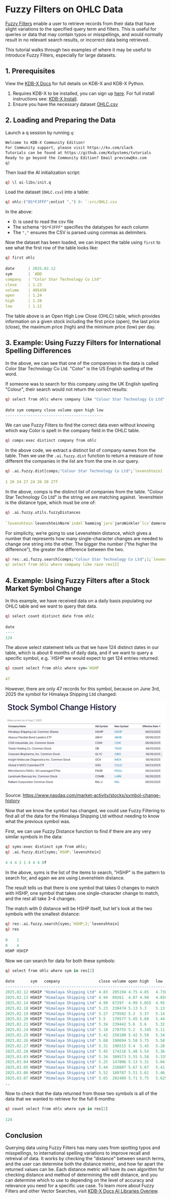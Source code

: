 # Fuzzy Filters on OHLC Data

[Fuzzy Filters](https://docs.kx.com/public-preview/kdb-x/Reference/fuzzy-index-parameters.htm) enable a user to retrieve records from their data that have slight variations to the specified query term and filters.
This is useful for queries or data that may contain typos or misspellings, and would normally result in no relevant search results, or incorrect data being retrieved.   

This tutorial walks through two examples of where it may be useful to introduce Fuzzy Filters, especially for large datasets. 

## 1. Prerequisites

View the [KDB-X Docs](https://docs.kx.com/public-preview/kdb-x/home.htm) for full details on KDB-X and KDB-X Python.

1. Requires KDB-X to be installed, you can sign up [here](https://kdb-x.kx.com/sign-in). For full install instructions see: [KDB-X Install](https://docs.kx.com/public-preview/kdb-x/Get_Started/kdb-x-install.htm).
2. Ensure you have the necessary dataset [OHLC.csv](src/OHLC.csv)

## 2. Loading and Preparing the Data

Launch a q session by running `q`:
```
Welcome to KDB-X Community Edition!
For Community support, please visit https://kx.com/slack
Tutorials can be found at https://github.com/KxSystems/tutorials
Ready to go beyond the Community Edition? Email preview@kx.com
q)
```

Then load the AI initialization script:
```q
q) \l ai-libs/init.q
```

Load the dataset (`OHLC.csv`) into a table:

```q
q) ohlc:("DS*FJFFF";enlist ",") 0: `:src/OHLC.csv
```

In the above:
- 0: is used to read the csv file
- The schema `"DS*FJFFF"` specifies the datatypes for each column
- The `","` ensures the CSV is parsed using commas as delimiters.

Now the dataset has been loaded, we can inspect the table using `first` to see what the first row of the table looks like:
```q
q) first ohlc

date      | 2025.02.12
sym       | `ADD
company   | "Color Star Technology Co Ltd"
close     | 1.23
volume    | 495439
open      | 1.24
high      | 1.28
low       | 1.12
```



The table above is an Open High Low Close (OHLC) table, which provides information on a given stock including the first price (open), the last price (close), the maximum price (high) and the minimum price (low) per day. 

## 3. Example: Using Fuzzy Filters for International Spelling Differences
In the above, we can see that one of the compannies in the data is called Color Star Technology Co Ltd.
"Color" is the US English spelling of the word. 

If someone was to search for this company using the UK English spelling "Colour", their search would not return the correct results:
```q
q) select from ohlc where company like "Colour Star Technology Co Ltd"

date sym company close volume open high low
-------------------------------------------
```

We can use Fuzzy Filters to find the correct data even without knowing which way Color is spelt in the company field in the OHLC table.   
  
```q
q) comps:exec distinct company from ohlc

```
In the above code, we extract a distinct list of company names from the table.
Then we use the `.ai.fuzzy.dist` function to return a measure of how different the companies in the list are from the one in our query. 


```q
q) .ai.fuzzy.dist[comps;"Colour Star Technology Co Ltd";`levenshtein]

1 26 24 27 24 26 20 27f
```

In the above, comps is the distinct list of companies from the table.
"Colour Star Technology Co Ltd" is the string we are matching against.
`levenshtein is the distance type, which must be one of:

```q
q) .ai.fuzzy.utils.fuzzyDistances

`levenshtein`levenshteinNorm`indel`hamming`jaro`jaroWinkler`lcs`damerau`osa`prefix`postfix
```

For simplicity, we’re going to use Levenshtein distance, which gives a number that represents how many single-character changes are needed to change one string into the other. The bigger the number (“the higher the difference”), the greater the difference between the two. 

```q
q) res:.ai.fuzzy.search[comps;"Colour Star Technology Co Ltd";1;`levenshtein]
q) select from ohlc where company like raze res[2]
```

## 4. Example: Using Fuzzy Filters after a Stock Market Symbol Change 

In this example, we have received data on a daily basis populating our OHLC table and we want to query that data.
```q
q) select count distinct date from ohlc

date
----
124
```

The above select statement tells us that we have 124 distinct dates in our table, which is about 6 months of daily data, and if we want to query a specific symbol, e.g. `HSHP we would expect to get 124 entries returned.

```q
q) count select from ohlc where sym=`HSHP

47
```
However, there are only 47 records for this symbol, because on June 3rd, 2025 the symbol for Himalaya Shipping Ltd changed:

![Symbol Change](src/stocks_symbol_change.png)

Source: https://www.nasdaq.com/market-activity/stocks/symbol-change-history

Now that we know the symbol has changed, we could use Fuzzy Filtering to find all of the data for the Himalaya Shipping Ltd without needing to know what the previous symbol was. 

First, we can use Fuzzy Distance function to find if there are any very similar symbols in the data:
```q
q) syms:exec distinct sym from ohlc;
q) .ai.fuzzy.dist[syms;`HSHP;`levenshtein]

4 4 4 3 1 4 4 4 0f
```

In the above, syms is the list of the items to search, "HSHP" is the pattern to search for, and again we are using Levenshtein distance.

The result tells us that there is one symbol that takes 0 changes to match with HSHP, one symbol that takes one single-character change to match, and the rest all take 3-4 changes.

The match with 0 distance will be HSHP itself, but let's look at the two symbols with the smallest distance:

```q
q) res:.ai.fuzzy.search[syms;`HSHP;2;`levenshtein]
q) res

0    1
8    4
HSHP HSHIP
```
Now we can search for data for both these symbols:
```q
q) select from ohlc where sym in res[2]

date       sym   company                 close volume open high   low
------------------------------------------------------------------------
2025.02.12 HSHIP "Himalaya Shipping Ltd" 4.83  205194 4.75 4.85   4.738
2025.02.13 HSHIP "Himalaya Shipping Ltd" 4.94  89261  4.87 4.98   4.8501
2025.02.14 HSHIP "Himalaya Shipping Ltd" 4.99  87297  4.99 5.055  4.95
2025.02.18 HSHIP "Himalaya Shipping Ltd" 5.23  230474 5.13 5.3    5.13
2025.02.19 HSHIP "Himalaya Shipping Ltd" 5.27  279502 5.3  5.37   5.14
2025.02.20 HSHIP "Himalaya Shipping Ltd" 5.5   170577 5.45 5.68   5.44
2025.02.21 HSHIP "Himalaya Shipping Ltd" 5.34  239442 5.6  5.6    5.32
2025.02.24 HSHIP "Himalaya Shipping Ltd" 5.18  278755 5.2  5.345  5.11
2025.02.25 HSHIP "Himalaya Shipping Ltd" 5.42  258100 5.42 5.59   5.34
2025.02.26 HSHIP "Himalaya Shipping Ltd" 5.68  198694 5.58 5.75   5.58
2025.02.27 HSHIP "Himalaya Shipping Ltd" 5.31  198515 5.4  5.45   5.28
2025.02.28 HSHIP "Himalaya Shipping Ltd" 5.45  174216 5.48 5.54   5.36
2025.03.03 HSHIP "Himalaya Shipping Ltd" 5.34  309573 5.55 5.58   5.335
2025.03.04 HSHIP "Himalaya Shipping Ltd" 5.25  147806 5.13 5.31   5.04
2025.03.05 HSHIP "Himalaya Shipping Ltd" 5.44  216607 5.67 5.67   5.41
2025.03.06 HSHIP "Himalaya Shipping Ltd" 5.52  189787 5.51 5.61   5.46
2025.03.07 HSHIP "Himalaya Shipping Ltd" 5.65  202489 5.71 5.75   5.625
..
```

Now to check that the data returned from those two symbols is all of the data that we wanted to retrieve for the full 6 months:
```q
q) count select from ohlc where sym in res[2]

124
```

## Conclusion
Querying data using Fuzzy Filters has many uses from spotting typos and misspellings, to international spelling variations to improve recall and retreival of data. It works by checking the "distance" between search terms, and the user can determine both the distance metric, and how far apart the returned values can be. Each distance metric will have its own algorithm for checking distance and method of determining the edit distance, and you can determine which to use to depending on the level of accuracy and relevance you need for a specific use case. To learn more about Fuzzy Filters and other Vector Searches, visit [KDB-X Docs AI Libraries Overiew](https://docs.kx.com/public-preview/kdb-x/Reference/ai-libraries-overview.htm).
